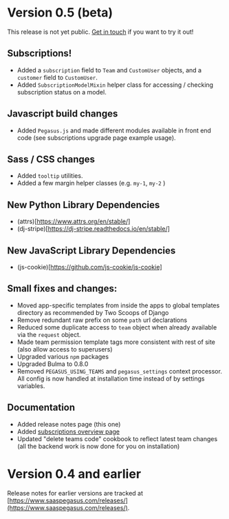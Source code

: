 

# Version 0.5 (beta)

This release is not yet public. [Get in touch](https://www.saaspegasus.com/support/) if you want to try it out!

## Subscriptions!

- Added a `subscription` field to `Team` and `CustomUser` objects, and a `customer` field to `CustomUser`.
- Added `SubscriptionModelMixin` helper class for accessing / checking subscription status on a model.

## Javascript build changes

- Added `Pegasus.js` and made different modules available in front end code 
  (see subscriptions upgrade page example usage).

## Sass / CSS changes

- Added `tooltip` utilities.
- Added a few margin helper classes (e.g. `my-1`, `my-2` )

## New Python Library Dependencies

- (attrs)[https://www.attrs.org/en/stable/]
- (dj-stripe)[https://dj-stripe.readthedocs.io/en/stable/]

## New JavaScript Library Dependencies

- (js-cookie)[https://github.com/js-cookie/js-cookie]

## Small fixes and changes:

- Moved app-specific templates from inside the apps to global templates directory as recommended by 
  Two Scoops of Django
- Remove redundant raw prefix on some `path` url declarations
- Reduced some duplicate access to `team` object when already available via the `request` object.
- Made team permission template tags more consistent with rest of site (also allow access to superusers)
- Upgraded various `npm` packages
- Upgraded Bulma to 0.8.0
- Removed `PEGASUS_USING_TEAMS` and `pegasus_settings` context processor. All config is now handled at installation
  time instead of by settings variables.



## Documentation

- Added release notes page (this one)
- Added [subscriptions overview page](/subscriptions)
- Updated "delete teams code" cookbook to reflect latest team changes 
  (all the backend work is now done for you on installation)

# Version 0.4 and earlier

Release notes for earlier versions are tracked at [https://www.saaspegasus.com/releases/](https://www.saaspegasus.com/releases/).
